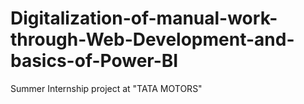 # Digitalization-of-manual-work-through-Web-Development-and-basics-of-Power-BI
Summer Internship project at "TATA MOTORS"
